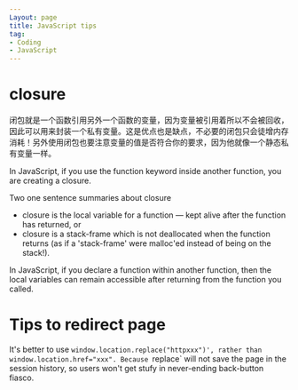 ```yaml
---
Layout: page
title: JavaScript tips
tag:
- Coding
- JavaScript
---
```


# closure 

闭包就是一个函数引用另外一个函数的变量，因为变量被引用着所以不会被回收，因此可以用来封装一个私有变量。这是优点也是缺点，不必要的闭包只会徒增内存消耗！另外使用闭包也要注意变量的值是否符合你的要求，因为他就像一个静态私有变量一样。

 In JavaScript, if you use the function keyword inside another function, you are creating a closure.
 
 Two one sentence summaries about closure

- closure is the local variable for a function — kept alive after the function has returned, or
- closure is a stack-frame which is not deallocated when the function returns (as if a 'stack-frame' were malloc'ed instead of being on the stack!).
 
 In JavaScript, if you declare a function within another function, then the local variables can remain accessible after returning from the function you called. 
 

# Tips to redirect page

It's better to use `window.location.replace("httpxxx")', rather than window.location.href="xxx". Because `replace` will not save the page in the session history, so users won't get stufy in never-ending back-button fiasco.
